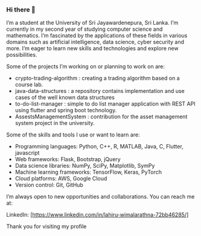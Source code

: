 ### Hi there 👋

I’m a student at the University of Sri Jayawardenepura, Sri Lanka. I’m currently in my second year of studying computer science and mathematics. I’m fascinated by the applications of these fields in various domains such as artificial intelligence, data science, cyber security and more. I’m eager to learn new skills and technologies and explore new possibilities.

Some of the projects I’m working on or planning to work on are:
- crypto-trading-algorithm : creating a trading algorithm based on a course lab.
- java-data-structures : a repository contains implementation and use cases of the well known data structures
- to-do-list-manager : simple to do list manager application with REST API using flutter and spring boot technology.
- AssestsManagementSystem : contribution for the asset management system project in the university.

Some of the skills and tools I use or want to learn are:

- Programming languages: Python, C++, R, MATLAB, Java, C, Flutter, javascript
- Web frameworks: Flask, Bootstrap, jQuery
- Data science libraries: NumPy, SciPy, Matplotlib, SymPy
- Machine learning frameworks: TensorFlow, Keras, PyTorch
- Cloud platforms: AWS, Google Cloud
- Version control: Git, GitHub

I’m always open to new opportunities and collaborations. You can reach me at:

LinkedIn: [https://www.linkedin.com/in/lahiru-wimalarathna-72bb46285/]

Thank you for visiting my profile 
<!--
**lahiruC22/lahiruC22** is a ✨ _special_ ✨ repository because its `README.md` (this file) appears on your GitHub profile.

Here are some ideas to get you started:

- 🔭 I’m currently working on ...
- 🌱 I’m currently learning ...
- 👯 I’m looking to collaborate on ...
- 🤔 I’m looking for help with ...
- 💬 Ask me about ...
- 📫 How to reach me: ...
- 😄 Pronouns: ...
- ⚡ Fun fact: ...
-->
